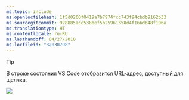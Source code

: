 ```yaml
---
ms.topic: include
ms.openlocfilehash: 1f5d0260f0419a7b7974fcc743f94cbdb9162b33
ms.sourcegitcommit: 928885ace538bef5b25961358d4f166d648f196a
ms.translationtype: HT
ms.contentlocale: ru-RU
ms.lasthandoff: 04/27/2018
ms.locfileid: "32030798"
---
```

> [!Tip]
> В строке состояния VS Code отобразится URL-адрес, доступный для щелчка.

![](../media/vscode-status-bar-url.png)
